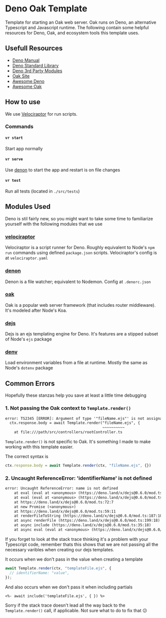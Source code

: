 # Deno Oak Template

Template for starting an Oak web server. Oak runs on Deno, an alternative Typescript and Javascript runtime. The following contain some helpful resources for Deno, Oak, and ecosystem tools this template uses.

## Usefull Resources

- [Deno Manual](https://deno.land/manual)
- [Deno Standard Library](https://deno.land/std)
- [Deno 3rd Party Modules](https://deno.land)
- [Oak Site](https://oakserver.github.io/oak)
- [Awesome Deno](https://github.com/denolib/awesome-deno)
- [Awesome Oak](https://github.com/eankeen/awesome-oak)

## How to use

We use [Velociraptor](###velociraptor) for run scripts.

### Commands

#### `vr start`

Start app normally

#### `vr serve`

Use [denon](###denon) to start the app and restart is on file changes

#### `vr test`

Run all tests (located in `./src/tests`)

## Modules Used

Deno is stil fairly new, so you might want to take some time to familiarize yourself with the following modules that we use

### [velociraptor](https://github.com/umbopepato/velociraptor)

Velociraptor is a script runner for Deno. Roughly equivalent to Node's `npm run` commands using defined `package.json` scripts. Velociraptor's config is at `velociraptor.yaml`

### [denon](https://github.com/eliassjogreen/denon)

Denon is a file watcher; equivalent to Nodemon. Config at `.denorc.json`

### [oak](https://github.com/oakserver/oak)

Oak is a popular web server framework (that includes router middleware). It's modeled after Node's Koa.

### [dejs](https://github.com/syumai/dejs)

Dejs is an ejs templating engine for Deno. It's features are a stipped subset of Node's `ejs` package

### [denv](https://github.com/crowlKats/denv)

Load environment variables from a file at runtime. Mostly the same as Node's `dotenv` package

## Common Errors

Hopefully these stanzas help you save at least a little time debugging

### 1. Not passing the Oak context to `Template.render()`

```txt
error: TS2345 [ERROR]: Argument of type '"fileName.ejs"' is not assignable to parameter of type 'Context<Record<string, any>>'.
  ctx.response.body = await Template.render("fileName.ejs", {
                                            ~~~~~~~~~~
    at file:///path/src/controllers/rootController.ts
```

`Template.render()` is not specific to Oak. It's something I made to make working with this template easier.

The correct syntax is

```ts
ctx.response.body = await Template.render(ctx, "fileName.ejs", {})
```

### 2. Uncaught ReferenceError: 'identifierName' is not defined

```txt
error: Uncaught ReferenceError: name is not defined
    at eval (eval at <anonymous> (https://deno.land/x/dejs@0.6.0/mod.ts:56:58), <anonymous>:13:13)
    at eval (eval at <anonymous> (https://deno.land/x/dejs@0.6.0/mod.ts:56:58), <anonymous>:19:9)
    at https://deno.land/x/dejs@0.6.0/mod.ts:72:7
    at new Promise (<anonymous>)
    at https://deno.land/x/dejs@0.6.0/mod.ts:59:11
    at renderFileToString (https://deno.land/x/dejs@0.6.0/mod.ts:187:10)
    at async renderFile (https://deno.land/x/dejs@0.6.0/mod.ts:199:18)
    at async include (https://deno.land/x/dejs@0.6.0/mod.ts:35:18)
    at async eval (eval at <anonymous> (https://deno.land/x/dejs@0.6.0/mod.ts:56:58), <anonymous>:4:44)
```

If you forget to look at the stack trace thinking it's a problem with your Typescript code, remember thats this shows that we are not passing all the necessary varibles when creating our dejs templates.

It occurs when we don't pass in the value when creating a template

```ts
await Template.render(ctx, "templateFile.ejs", {
  // identifierName: "value",
});
```

And also occurs when we don't pass it when including partials

```ejs
<%- await include('templateFile.ejs', { }) %>
```

Sorry if the stack trace doesn't lead all the way back to the `Template.render()` call, if applicable. Not sure what to do to fix that 😕
